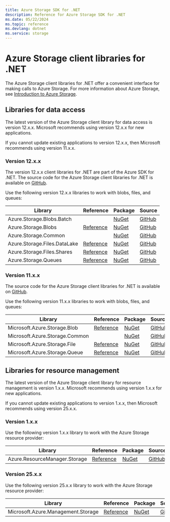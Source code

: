 ```yaml
---
title: Azure Storage SDK for .NET
description: Reference for Azure Storage SDK for .NET
ms.date: 05/22/2024
ms.topic: reference
ms.devlang: dotnet
ms.service: storage
---
```

# Azure Storage client libraries for .NET

The Azure Storage client libraries for .NET offer a convenient interface for making calls to Azure Storage. For more information about Azure Storage, see [Introduction to Azure Storage](/azure/storage/common/storage-introduction).

## Libraries for data access

The latest version of the Azure Storage client library for data access is version 12.x.x. Microsoft recommends using version 12.x.x for new applications.

If you cannot update existing applications to version 12.x.x, then Microsoft recommends using version 11.x.x.

### Version 12.x.x

The version 12.x.x client libraries for .NET are part of the Azure SDK for .NET. The source code for the Azure Storage client libraries for .NET is available on [GitHub](https://github.com/Azure/azure-sdk-for-net/tree/main/sdk/storage).

Use the following version 12.x.x libraries to work with blobs, files, and queues:

| Library | Reference | Package | Source |
|----------------------------------------|-------------------------------------------------------------|-----------------------------------------------------------------------------|---------------------------------------------------------------------------------------------------------------------|
|    Azure.Storage.Blobs.Batch    |         |    [NuGet](https://www.nuget.org/packages/Azure.Storage.Blobs.Batch/)    |    [GitHub](https://github.com/Azure/azure-sdk-for-net/tree/main/sdk/storage/Azure.Storage.Blobs.Batch)    |
|    Azure.Storage.Blobs    |    [Reference](/dotnet/api/azure.storage.blobs)    |    [NuGet](https://www.nuget.org/packages/Azure.Storage.Blobs/)    |    [GitHub](https://github.com/Azure/azure-sdk-for-net/tree/main/sdk/storage/Azure.Storage.Blobs)    |
|    Azure.Storage.Common    |         |    [NuGet](https://www.nuget.org/packages/Azure.Storage.Common/)    |    [GitHub](https://github.com/Azure/azure-sdk-for-net/tree/main/sdk/storage/Azure.Storage.Common)    |
|    Azure.Storage.Files.DataLake    |    [Reference](/dotnet/api/azure.storage.files.datalake)    |    [NuGet](https://www.nuget.org/packages/Azure.Storage.Files.DataLake/)    |    [GitHub](https://github.com/Azure/azure-sdk-for-net/tree/main/sdk/storage/Azure.Storage.Files.DataLake)    |
|    Azure.Storage.Files.Shares    |    [Reference](/dotnet/api/azure.storage.files.shares)    |    [NuGet](https://www.nuget.org/packages/Azure.Storage.Files.Shares/)    |    [GitHub](https://github.com/Azure/azure-sdk-for-net/tree/main/sdk/storage/Azure.Storage.Files.Shares)    |
|    Azure.Storage.Queues    |    [Reference](/dotnet/api/azure.storage.queues)    |    [NuGet](https://www.nuget.org/packages/Azure.Storage.Queues/)    |    [GitHub](https://github.com/Azure/azure-sdk-for-net/tree/main/sdk/storage/Azure.Storage.Queues)    |

### Version 11.x.x

The source code for the Azure Storage client libraries for .NET is available on [GitHub](https://github.com/Azure/azure-storage-net).

Use the following version 11.x.x libraries to work with blobs, files, and queues:

| Library | Reference | Package | Source |
|--------------------------------------|---------------------------------------------------------------|-------------------------------------------------------------------------------|-------------------------------------------------------------------------------|
|    Microsoft.Azure.Storage.Blob    |    [Reference](/dotnet/api/microsoft.azure.storage.blob)    |    [NuGet](https://www.nuget.org/packages/Microsoft.Azure.Storage.Blob/)    |    [GitHub](https://github.com/Azure/azure-storage-net/tree/master/Blob)    |
|    Microsoft.Azure.Storage.Common    |      |    [NuGet](https://www.nuget.org/packages/Microsoft.Azure.Storage.Common/)    |    [GitHub](https://github.com/Azure/azure-storage-net/tree/master/Common)    |
|    Microsoft.Azure.Storage.File    |    [Reference](/dotnet/api/microsoft.azure.storage.file)    |    [NuGet](https://www.nuget.org/packages/Microsoft.Azure.Storage.File/)    |    [GitHub](https://github.com/Azure/azure-storage-net/tree/master/File)    |
|    Microsoft.Azure.Storage.Queue    |    [Reference](/dotnet/api/microsoft.azure.storage.queue)    |    [NuGet](https://www.nuget.org/packages/Microsoft.Azure.Storage.Queue/)    |    [GitHub](https://github.com/Azure/azure-storage-net/tree/master/Queue)    |

## Libraries for resource management

The latest version of the Azure Storage client library for resource management is version 1.x.x. Microsoft recommends using version 1.x.x for new applications.

If you cannot update existing applications to version 1.x.x, then Microsoft recommends using version 25.x.x.

### Version 1.x.x

Use the following version 1.x.x library to work with the Azure Storage resource provider:

|    Library    |    Reference    |    Package    |    Source    |
|------------------------------------------|-------------------------------------------------------------------|-----------------------------------------------------------------------------------|-----------------------------------------------------------------------------------------------------------------------|
|    Azure.ResourceManager.Storage    |    [Reference](/dotnet/api/azure.resourcemanager.storage)    |    [NuGet](https://www.nuget.org/packages/Azure.ResourceManager.Storage/)    |    [GitHub](https://github.com/Azure/azure-sdk-for-net/tree/main/sdk/storage/Azure.ResourceManager.Storage)    |

### Version 25.x.x

Use the following version 25.x.x library to work with the Azure Storage resource provider:

|    Library    |    Reference    |    Package    |    Source    |
|------------------------------------------|-------------------------------------------------------------------|-----------------------------------------------------------------------------------|-----------------------------------------------------------------------------------------------------------------------|
|    Microsoft.Azure.Management.Storage    |    [Reference](/dotnet/api/microsoft.azure.management.storage)    |    [NuGet](https://www.nuget.org/packages/Microsoft.Azure.Management.Storage/)    |    [GitHub](https://github.com/Azure/azure-sdk-for-net/tree/main/sdk/storage/Microsoft.Azure.Management.Storage)    |